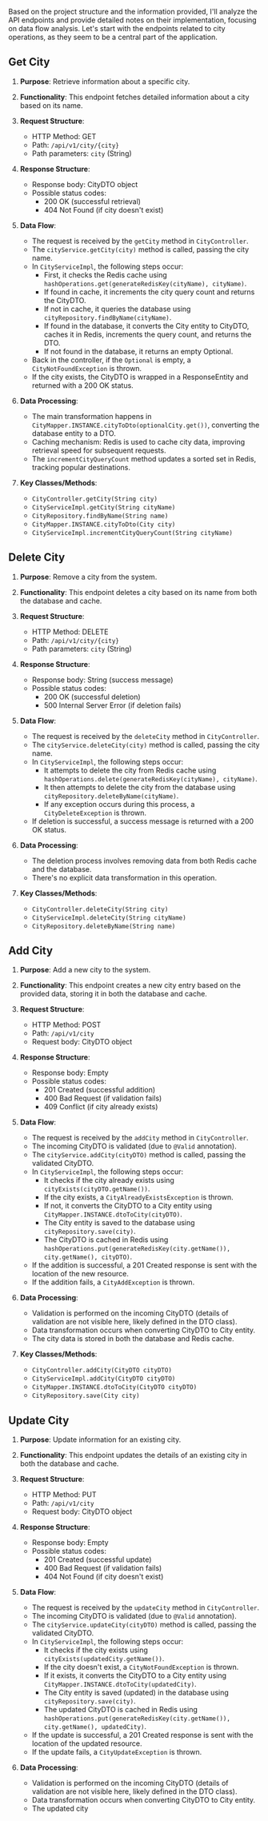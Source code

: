 Based on the project structure and the information provided, I'll analyze the API endpoints and provide detailed notes on their implementation, focusing on data flow analysis. Let's start with the endpoints related to city operations, as they seem to be a central part of the application.

## Get City

1. **Purpose**: Retrieve information about a specific city.

2. **Functionality**: This endpoint fetches detailed information about a city based on its name.

3. **Request Structure**:
   - HTTP Method: GET
   - Path: `/api/v1/city/{city}`
   - Path parameters: `city` (String)

4. **Response Structure**:
   - Response body: CityDTO object
   - Possible status codes: 
     - 200 OK (successful retrieval)
     - 404 Not Found (if city doesn't exist)

5. **Data Flow**:
   - The request is received by the `getCity` method in `CityController`.
   - The `cityService.getCity(city)` method is called, passing the city name.
   - In `CityServiceImpl`, the following steps occur:
     - First, it checks the Redis cache using `hashOperations.get(generateRedisKey(cityName), cityName)`.
     - If found in cache, it increments the city query count and returns the CityDTO.
     - If not in cache, it queries the database using `cityRepository.findByName(cityName)`.
     - If found in the database, it converts the City entity to CityDTO, caches it in Redis, increments the query count, and returns the DTO.
     - If not found in the database, it returns an empty Optional.
   - Back in the controller, if the `Optional` is empty, a `CityNotFoundException` is thrown.
   - If the city exists, the CityDTO is wrapped in a ResponseEntity and returned with a 200 OK status.

6. **Data Processing**: 
   - The main transformation happens in `CityMapper.INSTANCE.cityToDto(optionalCity.get())`, converting the database entity to a DTO.
   - Caching mechanism: Redis is used to cache city data, improving retrieval speed for subsequent requests.
   - The `incrementCityQueryCount` method updates a sorted set in Redis, tracking popular destinations.

7. **Key Classes/Methods**: 
   - `CityController.getCity(String city)`
   - `CityServiceImpl.getCity(String cityName)`
   - `CityRepository.findByName(String name)`
   - `CityMapper.INSTANCE.cityToDto(City city)`
   - `CityServiceImpl.incrementCityQueryCount(String cityName)`

## Delete City

1. **Purpose**: Remove a city from the system.

2. **Functionality**: This endpoint deletes a city based on its name from both the database and cache.

3. **Request Structure**:
   - HTTP Method: DELETE
   - Path: `/api/v1/city/{city}`
   - Path parameters: `city` (String)

4. **Response Structure**:
   - Response body: String (success message)
   - Possible status codes: 
     - 200 OK (successful deletion)
     - 500 Internal Server Error (if deletion fails)

5. **Data Flow**:
   - The request is received by the `deleteCity` method in `CityController`.
   - The `cityService.deleteCity(city)` method is called, passing the city name.
   - In `CityServiceImpl`, the following steps occur:
     - It attempts to delete the city from Redis cache using `hashOperations.delete(generateRedisKey(cityName), cityName)`.
     - It then attempts to delete the city from the database using `cityRepository.deleteByName(cityName)`.
     - If any exception occurs during this process, a `CityDeleteException` is thrown.
   - If deletion is successful, a success message is returned with a 200 OK status.

6. **Data Processing**: 
   - The deletion process involves removing data from both Redis cache and the database.
   - There's no explicit data transformation in this operation.

7. **Key Classes/Methods**: 
   - `CityController.deleteCity(String city)`
   - `CityServiceImpl.deleteCity(String cityName)`
   - `CityRepository.deleteByName(String name)`

## Add City

1. **Purpose**: Add a new city to the system.

2. **Functionality**: This endpoint creates a new city entry based on the provided data, storing it in both the database and cache.

3. **Request Structure**:
   - HTTP Method: POST
   - Path: `/api/v1/city`
   - Request body: CityDTO object

4. **Response Structure**:
   - Response body: Empty
   - Possible status codes: 
     - 201 Created (successful addition)
     - 400 Bad Request (if validation fails)
     - 409 Conflict (if city already exists)

5. **Data Flow**:
   - The request is received by the `addCity` method in `CityController`.
   - The incoming CityDTO is validated (due to `@Valid` annotation).
   - The `cityService.addCity(cityDTO)` method is called, passing the validated CityDTO.
   - In `CityServiceImpl`, the following steps occur:
     - It checks if the city already exists using `cityExists(cityDTO.getName())`.
     - If the city exists, a `CityAlreadyExistsException` is thrown.
     - If not, it converts the CityDTO to a City entity using `CityMapper.INSTANCE.dtoToCity(cityDTO)`.
     - The City entity is saved to the database using `cityRepository.save(city)`.
     - The CityDTO is cached in Redis using `hashOperations.put(generateRedisKey(city.getName()), city.getName(), cityDTO)`.
   - If the addition is successful, a 201 Created response is sent with the location of the new resource.
   - If the addition fails, a `CityAddException` is thrown.

6. **Data Processing**: 
   - Validation is performed on the incoming CityDTO (details of validation are not visible here, likely defined in the DTO class).
   - Data transformation occurs when converting CityDTO to City entity.
   - The city data is stored in both the database and Redis cache.

7. **Key Classes/Methods**: 
   - `CityController.addCity(CityDTO cityDTO)`
   - `CityServiceImpl.addCity(CityDTO cityDTO)`
   - `CityMapper.INSTANCE.dtoToCity(CityDTO cityDTO)`
   - `CityRepository.save(City city)`

## Update City

1. **Purpose**: Update information for an existing city.

2. **Functionality**: This endpoint updates the details of an existing city in both the database and cache.

3. **Request Structure**:
   - HTTP Method: PUT
   - Path: `/api/v1/city`
   - Request body: CityDTO object

4. **Response Structure**:
   - Response body: Empty
   - Possible status codes: 
     - 201 Created (successful update)
     - 400 Bad Request (if validation fails)
     - 404 Not Found (if city doesn't exist)

5. **Data Flow**:
   - The request is received by the `updateCity` method in `CityController`.
   - The incoming CityDTO is validated (due to `@Valid` annotation).
   - The `cityService.updateCity(cityDTO)` method is called, passing the validated CityDTO.
   - In `CityServiceImpl`, the following steps occur:
     - It checks if the city exists using `cityExists(updatedCity.getName())`.
     - If the city doesn't exist, a `CityNotFoundException` is thrown.
     - If it exists, it converts the CityDTO to a City entity using `CityMapper.INSTANCE.dtoToCity(updatedCity)`.
     - The City entity is saved (updated) in the database using `cityRepository.save(city)`.
     - The updated CityDTO is cached in Redis using `hashOperations.put(generateRedisKey(city.getName()), city.getName(), updatedCity)`.
   - If the update is successful, a 201 Created response is sent with the location of the updated resource.
   - If the update fails, a `CityUpdateException` is thrown.

6. **Data Processing**: 
   - Validation is performed on the incoming CityDTO (details of validation are not visible here, likely defined in the DTO class).
   - Data transformation occurs when converting CityDTO to City entity.
   - The updated city